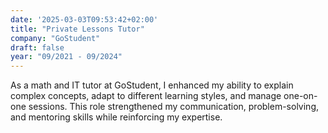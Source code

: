 ```yaml
---
date: '2025-03-03T09:53:42+02:00'
title: "Private Lessons Tutor"
company: "GoStudent"
draft: false
year: "09/2021 - 09/2024"
---
```

As a math and IT tutor at GoStudent, I enhanced my ability to explain complex concepts, adapt to different learning styles, and manage one-on-one sessions. This role strengthened my communication, problem-solving, and mentoring skills while reinforcing my expertise.
